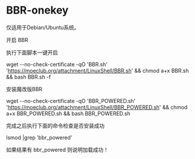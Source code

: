 # BBR-onekey
仅适用于Debian/Ubuntu系统。

开启 BBR

执行下面脚本一键开启

wget --no-check-certificate -qO 'BBR.sh' 'https://moeclub.org/attachment/LinuxShell/BBR.sh' && chmod a+x BBR.sh && bash BBR.sh -f

安装魔改版BBR

wget --no-check-certificate -qO 'BBR_POWERED.sh' 'https://moeclub.org/attachment/LinuxShell/BBR_POWERED.sh' && chmod a+x BBR_POWERED.sh && bash BBR_POWERED.sh

完成之后执行下面的命令检查是否安装成功

lsmod |grep 'bbr_powered'

如果结果有 bbr_powered 则说明加载成功！
